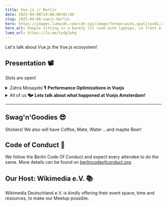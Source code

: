 ```yaml
---
title: Vue.js // Berlin
date: 2025-04-08T19:00:00+02:00
slug: 2025-04-08-vuejs-berlin
hero: https://images.lumacdn.com/cdn-cgi/image/format=auto,quality=81,width=640/event-covers/06/4d793884-19fc-4f33-9ee8-82a1e2626da7
hero_alt: People sitting in a barely lit room with laptops, in front of a large window showing a skyline and The Matrix like sky.
luma_url: https://lu.ma/tydg3ykg
---
```

Let's talk about Vue.js the Vue.js ecosystem!

## Presentation 📽️

Slots are open!

<details>
  <summary>
    Zahra Mosayebi
    <span title="Talk">🎙</span>
    <strong>Performance Optimizations in Vuejs</strong>
  </summary>
  <p></p>
</details>

<details>
  <summary>
    All of us
    <span title="Topic">🗫</span>
    <strong>Lets talk about what happened at Vuejs Amsterdam!</strong>
  </summary>
  <p>Lets share Vuejs conference experiences and news!</p>
</details>

<!--details>
  <summary>
    Someone
    <span title="Talk">🎙</span>
    <strong>Talks</strong>
  </summary>
  <p>About things.</p>
</details-->

---

## Swag'n'Goodies 😎

Stickers! We also will have Coffee, Mate, Water …and maybe Beer!

## Code of Conduct 🫶

We follow the Berlin Code Of Conduct and expect every attendee to do the same. More details can be found on [berlincodeofconduct.org](http://berlincodeofconduct.org).

## Our Host: Wikimedia e.V. 📚

Wikimedia Deutschland e.V. is kindly offering their event space, time and resources, to make our Meetup possible.

